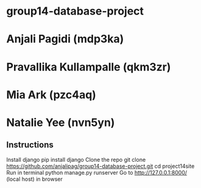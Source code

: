 # group14-database-project

# Anjali Pagidi (mdp3ka)
# Pravallika Kullampalle (qkm3zr)
# Mia Ark (pzc4aq)
# Natalie Yee (nvn5yn)


## Instructions

Install django
pip install django
Clone the repo
git clone https://github.com/anjalipag/group14-database-project.git
cd project14site
Run in terminal 
python manage.py runserver
Go to http://127.0.0.1:8000/ (local host) in browser

